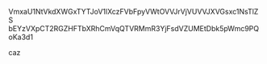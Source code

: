VmxaU1NtVkdXWGxTYTJoV1lXczFVbFpyVWtOVVJrVjVUVVJXVGsxc1NsTlZS
bEYzVXpCT2RGZHFTbXRhCmVqQTVRMmR3YjFsdVZUMEtDbk5pWmc9PQoKa3d1

caz